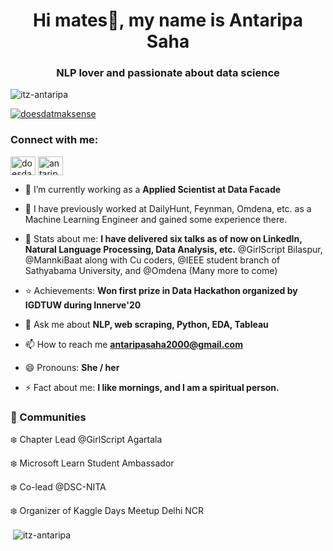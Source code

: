 <h1 align="center">Hi mates👋, my name is Antaripa Saha</h1>
<h3 align="center">NLP lover and passionate about data science</h3>

<p align="left"> <img src="https://komarev.com/ghpvc/?username=itz-antaripa&label=Profile%20views&color=0e75b6&style=flat" alt="itz-antaripa" /> </p>
<p align="left"> <a href="https://twitter.com/doesdatmaksense" target="blank"><img src="https://img.shields.io/twitter/follow/doesdatmaksense?logo=twitter&style=for-the-badge" alt="doesdatmaksense" /></a> </p>

<h3 align="left">Connect with me:</h3>
<p align="left">
<a href="https://twitter.com/doesdatmaksense" target="blank"><img align="center" src="https://cdn.jsdelivr.net/npm/simple-icons@3.0.1/icons/twitter.svg" alt="doesdatmaksense" height="30" width="40" /></a>
<a href="https://www.linkedin.com/in/antaripa-saha/" target="blank"><img align="center" src="https://cdn.jsdelivr.net/npm/simple-icons@3.0.1/icons/linkedin.svg" alt="antaripa saha" height="30" width="40" /></a>
</p>

- 🔭 I’m currently working as a **Applied Scientist at Data Facade**

- 🌱 I have previously worked at DailyHunt, Feynman, Omdena, etc. as a Machine Learning Engineer and gained some experience there.

- :star2: Stats about me: **I have delivered six talks as of now on LinkedIn, Natural Language Processing, Data Analysis, etc.** @GirlScript Bilaspur, @MannkiBaat along with Cu coders, @IEEE student branch of Sathyabama University, and @Omdena (Many more to come)

- :star: Achievements: **Won first prize in Data Hackathon organized by IGDTUW during Innerve'20**

- 💬 Ask me about **NLP, web scraping, Python, EDA, Tableau**

- 📫 How to reach me **antaripasaha2000@gmail.com**

- 😄 Pronouns: **She / her**

- ⚡ Fact about me: **I like mornings, and I am a spiritual person.**

### :school_satchel: Communities
:snowflake: Chapter Lead @GirlScript Agartala

:snowflake: Microsoft Learn Student Ambassador

:snowflake: Co-lead @DSC-NITA

:snowflake: Organizer of Kaggle Days Meetup Delhi NCR


<p>&nbsp;<img align="center" src="https://github-readme-stats.vercel.app/api?username=itz-antaripa&show_icons=true&locale=en" alt="itz-antaripa" /></p>
